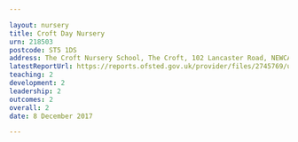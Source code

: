 ```yaml
---

layout: nursery
title: Croft Day Nursery
urn: 218503
postcode: ST5 1DS
address: The Croft Nursery School, The Croft, 102 Lancaster Road, NEWCASTLE, Staffordshire, ST5 1DS
latestReportUrl: https://reports.ofsted.gov.uk/provider/files/2745769/urn/218503.pdf
teaching: 2
development: 2
leadership: 2
outcomes: 2
overall: 2
date: 8 December 2017

---
```

